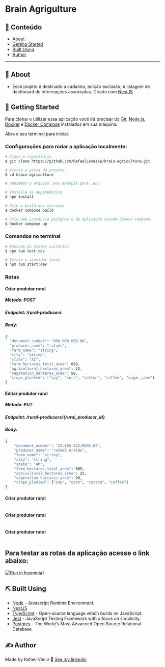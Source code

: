 # Brain Agrigulture

## 📝 Conteúdo

- [About](#about)
- [Getting Started](#getting_started)
- [Built Using](#built_using)
- [Author](#authors)

---

## 🏁 About <a name = "about"></a>

- Esse projeto é destinado a cadastro, edição exclusão, e listagem de dashboard de informações associadas. Criado com [NestJS](https://nestjs.com/)

## 🏁 Getting Started <a name = "getting_started"></a>
Para clonar e utilizar essa aplicação você irá precisar do [Git](https://git-scm.com), [Node.js](https://nodejs.org/en/), [Docker](https://www.docker.com/) e [Docker Compose](https://docs.docker.com/compose/install/) instalados em sua máquina.

Abra o seu terminal para iniciar.

### Configurações para rodar a aplicação localmente:

```bash
# Clone o repositório
$ git clone https://github.com/RafaelLeveske/brain-agriculture.git

# Acesse a pasta do projeto
$ cd brain-agriculture

# Renomear o arquivo .env.example para .env

# Installe as dependências
$ npm install

# Crie o build dos serviços
$ docker compose build

# Crie uma instância postgres e da aplicação usando docker compose
$ docker compose up

```

### Comandos no terminal

```bash
# Execute os testes unitários
$ npm run test:cov

# Inicie o servidor local
$ npm run start:dev
```
### Rotas
#### Criar produtor rural
##### Método: POST
##### Endpoint: /rural-producers
##### Body:

```bash
{
  "document_number": "000.000.000-00",
  "producer_name": "rafael",
  "farm_name": "string",
  "city": "string",
  "state": "AC",
  "farm_hectares_total_area": 889,
  "agricultural_hectares_area": 22,
  "vegetation_hectares_area": 99,
  "crops_planted": ["soy", "corn", "cotton", "coffee", "sugar_cane"]
}
```
#### Editar produtor rural
##### Método: PUT
##### Endpoint: /rural-producers/{rural_producer_id}
##### Body:
```bash
{
	"document_number": "22.165.622/0001-02",
	"producer_name": "rafael eraldo",
 	"farm_name": "string",
	"city": "string",
	"state": "AM",
	"farm_hectares_total_area": 889,
	"agricultural_hectares_area": 22,
	"vegetation_hectares_area": 99,
	"crops_planted": ["soy", "corn", "cotton", "coffee"]
}
```
#### Criar produtor rural
```bash

```
#### Criar produtor rural
```bash

```
#### Criar produtor rural
```bash

```

## Para testar as rotas da aplicação acesse o link abaixo:

[![Run in Insomnia}](https://insomnia.rest/images/run.svg)](https://insomnia.rest/run/?label=brain-agriculture&uri=https%3A%2F%2Fraw.githubusercontent.com%2FRafaelLeveske%2Fbrain-agriculture%2Fmaster%2FInsomnia_brain_agriculture.json)


## ⛏️ Built Using <a name = "built_using"></a>

- [Node](https://nodejs.org/en/) - Javascript Runtime Environment.
- [NestJS](https://nestjs.com/)
- [TypeScript](https://www.typescriptlang.org/) - Open-source language which builds on JavaScript.
- [Jest](https://jestjs.io/) - JavaScript Testing Framework with a focus on simplicity.
- [Postgres](https://www.postgresql.org/) - The World's Most Advanced Open Source Relational Database

## ✍️ Author <a name = "authors"></a>

Made by Rafael Vieira 👋 [See my linkedin](https://www.linkedin.com/in/rafael-vieira-506331182/)
